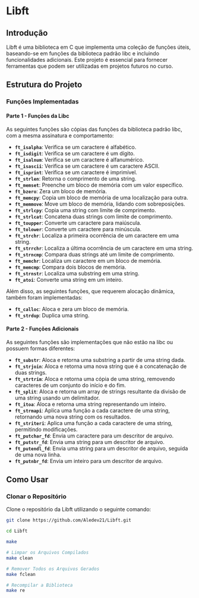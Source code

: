 # Libft

## Introdução
Libft é uma biblioteca em C que implementa uma coleção de funções úteis, baseando-se em funções da biblioteca padrão libc e incluindo funcionalidades adicionais. Este projeto é essencial para fornecer ferramentas que podem ser utilizadas em projetos futuros no curso.

## Estrutura do Projeto

### Funções Implementadas

#### Parte 1 - Funções da Libc
As seguintes funções são cópias das funções da biblioteca padrão libc, com a mesma assinatura e comportamento:

- **`ft_isalpha`**: Verifica se um caractere é alfabético.
- **`ft_isdigit`**: Verifica se um caractere é um dígito.
- **`ft_isalnum`**: Verifica se um caractere é alfanumérico.
- **`ft_isascii`**: Verifica se um caractere é um caractere ASCII.
- **`ft_isprint`**: Verifica se um caractere é imprimível.
- **`ft_strlen`**: Retorna o comprimento de uma string.
- **`ft_memset`**: Preenche um bloco de memória com um valor específico.
- **`ft_bzero`**: Zera um bloco de memória.
- **`ft_memcpy`**: Copia um bloco de memória de uma localização para outra.
- **`ft_memmove`**: Move um bloco de memória, lidando com sobreposições.
- **`ft_strlcpy`**: Copia uma string com limite de comprimento.
- **`ft_strlcat`**: Concatena duas strings com limite de comprimento.
- **`ft_toupper`**: Converte um caractere para maiúscula.
- **`ft_tolower`**: Converte um caractere para minúscula.
- **`ft_strchr`**: Localiza a primeira ocorrência de um caractere em uma string.
- **`ft_strrchr`**: Localiza a última ocorrência de um caractere em uma string.
- **`ft_strncmp`**: Compara duas strings até um limite de comprimento.
- **`ft_memchr`**: Localiza um caractere em um bloco de memória.
- **`ft_memcmp`**: Compara dois blocos de memória.
- **`ft_strnstr`**: Localiza uma substring em uma string.
- **`ft_atoi`**: Converte uma string em um inteiro.

Além disso, as seguintes funções, que requerem alocação dinâmica, também foram implementadas:

- **`ft_calloc`**: Aloca e zera um bloco de memória.
- **`ft_strdup`**: Duplica uma string.

#### Parte 2 - Funções Adicionais
As seguintes funções são implementações que não estão na libc ou possuem formas diferentes:

- **`ft_substr`**: Aloca e retorna uma substring a partir de uma string dada.
- **`ft_strjoin`**: Aloca e retorna uma nova string que é a concatenação de duas strings.
- **`ft_strtrim`**: Aloca e retorna uma cópia de uma string, removendo caracteres de um conjunto do início e do fim.
- **`ft_split`**: Aloca e retorna um array de strings resultante da divisão de uma string usando um delimitador.
- **`ft_itoa`**: Aloca e retorna uma string representando um inteiro.
- **`ft_strmapi`**: Aplica uma função a cada caractere de uma string, retornando uma nova string com os resultados.
- **`ft_striteri`**: Aplica uma função a cada caractere de uma string, permitindo modificações.
- **`ft_putchar_fd`**: Envia um caractere para um descritor de arquivo.
- **`ft_putstr_fd`**: Envia uma string para um descritor de arquivo.
- **`ft_putendl_fd`**: Envia uma string para um descritor de arquivo, seguida de uma nova linha.
- **`ft_putnbr_fd`**: Envia um inteiro para um descritor de arquivo.

## Como Usar

### Clonar o Repositório
Clone o repositório da Libft utilizando o seguinte comando:

```bash
git clone https://github.com/Aledev21/Libft.git

cd Libft

make

# Limpar os Arquivos Compilados
make clean

# Remover Todos os Arquivos Gerados
make fclean

# Recompilar a Biblioteca
make re
